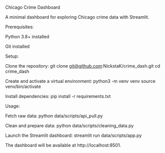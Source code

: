 Chicago Crime Dashboard

A minimal dashboard for exploring Chicago crime data with Streamlit.

Prerequisites:

Python 3.8+ installed

Git installed

Setup:

Clone the repository:
git clone git@github.com:NickstaK/crime_dash.git
cd crime_dash

Create and activate a virtual environment:
python3 -m venv venv
source venv/bin/activate

Install dependencies:
pip install -r requirements.txt

Usage:

Fetch raw data:
python data/scripts/api_pull.py

Clean and prepare data:
python data/scripts/cleaning_data.py

Launch the Streamlit dashboard:
streamlit run data/scripts/app.py

The dashboard will be available at http://localhost:8501.
